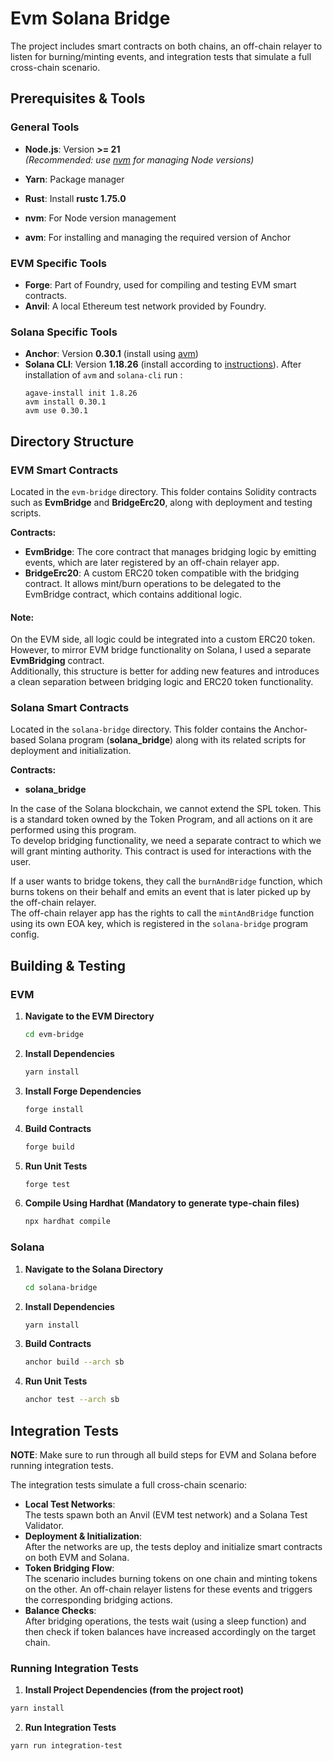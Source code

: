 # Evm Solana Bridge

The project includes smart contracts on both chains, an off-chain relayer to listen for burning/minting events, and integration tests that simulate a full cross-chain scenario.

## Prerequisites & Tools

### General Tools
- **Node.js**: Version **>= 21**  
  *(Recommended: use [nvm](https://github.com/nvm-sh/nvm) for managing Node versions)*
- **Yarn**: Package manager
- **Rust**: Install **rustc 1.75.0**

- **nvm**: For Node version management
- **avm**: For installing and managing the required version of Anchor

### EVM Specific Tools
- **Forge**: Part of Foundry, used for compiling and testing EVM smart contracts.
- **Anvil**: A local Ethereum test network provided by Foundry.

### Solana Specific Tools
- **Anchor**: Version **0.30.1** (install using [avm](https://www.anchor-lang.com/docs/installation#install-anchor-cli))
- **Solana CLI**: Version **1.18.26** (install according to [instructions](https://www.anchor-lang.com/docs/installation#install-the-solana-cli)).
    After installation of `avm` and `solana-cli` run :
    ```
    agave-install init 1.8.26
    avm install 0.30.1
    avm use 0.30.1
    ```


## Directory Structure

### EVM Smart Contracts  
Located in the `evm-bridge` directory. This folder contains Solidity contracts such as **EvmBridge** and **BridgeErc20**, along with deployment and testing scripts.  

**Contracts:**  
- **EvmBridge**: The core contract that manages bridging logic by emitting events, which are later registered by an off-chain relayer app.  
- **BridgeErc20**: A custom ERC20 token compatible with the bridging contract. It allows mint/burn operations to be delegated to the EvmBridge contract, which contains additional logic.  

#### Note:  
On the EVM side, all logic could be integrated into a custom ERC20 token. However, to mirror EVM bridge functionality on Solana, I used a separate **EvmBridging** contract.  
Additionally, this structure is better for adding new features and introduces a clean separation between bridging logic and ERC20 token functionality.  

### Solana Smart Contracts
Located in the `solana-bridge` directory. This folder contains the Anchor-based Solana program (**solana_bridge**) along with its related scripts for deployment and initialization.

**Contracts:** 
- **solana_bridge**

In the case of the Solana blockchain, we cannot extend the SPL token. This is a standard token owned by the Token Program, and all actions on it are performed using this program.  
To develop bridging functionality, we need a separate contract to which we will grant minting authority. This contract is used for interactions with the user.  

If a user wants to bridge tokens, they call the `burnAndBridge` function, which burns tokens on their behalf and emits an event that is later picked up by the off-chain relayer.  
The off-chain relayer app has the rights to call the `mintAndBridge` function using its own EOA key, which is registered in the `solana-bridge` program config.  

## Building & Testing

### EVM

1. **Navigate to the EVM Directory**
   ```sh
   cd evm-bridge
   ```

2. **Install Dependencies**
   ```sh
   yarn install
   ```

3. **Install Forge Dependencies**
   ```sh
   forge install
   ```

4. **Build Contracts**
   ```sh
   forge build
   ```

5. **Run Unit Tests**
   ```sh
   forge test
   ```

6. **Compile Using Hardhat (Mandatory to generate type-chain files)**
   ```sh
   npx hardhat compile
   ```

### Solana

1. **Navigate to the Solana Directory**
   ```sh
   cd solana-bridge
   ```

2. **Install Dependencies**
   ```sh
   yarn install
   ```

3. **Build Contracts**
   ```sh
   anchor build --arch sb
   ```

4. **Run Unit Tests**
   ```sh
   anchor test --arch sb
   ```

## Integration Tests

**NOTE**:
Make sure to run through all build steps for EVM and Solana before running integration tests.

The integration tests simulate a full cross-chain scenario:
- **Local Test Networks**:  
  The tests spawn both an Anvil (EVM test network) and a Solana Test Validator.
- **Deployment & Initialization**:  
  After the networks are up, the tests deploy and initialize smart contracts on both EVM and Solana.
- **Token Bridging Flow**:  
  The scenario includes burning tokens on one chain and minting tokens on the other. An off-chain relayer listens for these events and triggers the corresponding bridging actions.
- **Balance Checks**:  
  After bridging operations, the tests wait (using a sleep function) and then check if token balances have increased accordingly on the target chain.

### Running Integration Tests

1. **Install Project Dependencies (from the project root)**
```sh
yarn install
```

2. **Run Integration Tests**
```sh
yarn run integration-test
```


